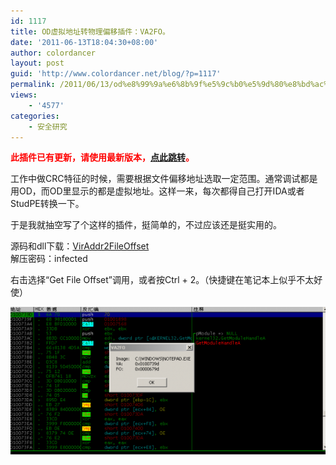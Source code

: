 ```yaml
---
id: 1117
title: OD虚拟地址转物理偏移插件：VA2FO。
date: '2011-06-13T18:04:30+08:00'
author: colordancer
layout: post
guid: 'http://www.colordancer.net/blog/?p=1117'
permalink: /2011/06/13/od%e8%99%9a%e6%8b%9f%e5%9c%b0%e5%9d%80%e8%bd%ac%e7%89%a9%e7%90%86%e5%81%8f%e7%a7%bb%e6%8f%92%e4%bb%b6%ef%bc%9ava2fo%e3%80%82/
views:
    - '4577'
categories:
    - 安全研究
---
```


**<span style="color: #ff0000;">此插件已有更新，请使用最新版本，[点此跳转](http://www.colordancer.net/blog/2011_11_va2fo%e6%8f%92%e4%bb%b6%e6%9b%b4%e6%96%b00-2%ef%bc%8c%e5%a2%9e%e5%8a%a0fo%e8%bd%acva%e5%8a%9f%e8%83%bd%e3%80%82 "VA2FO插件更新0.2，增加FO转VA功能。")。</span>**

工作中做CRC特征的时候，需要根据文件偏移地址选取一定范围。通常调试都是用OD，而OD里显示的都是虚拟地址。这样一来，每次都得自己打开IDA或者StudPE转换一下。

于是我就抽空写了个这样的插件，挺简单的，不过应该还是挺实用的。

源码和dll下载：[VirAddr2FileOffset](http://www.colordancer.net/blog/2011_06_od%e8%99%9a%e6%8b%9f%e5%9c%b0%e5%9d%80%e8%bd%ac%e7%89%a9%e7%90%86%e5%81%8f%e7%a7%bb%e6%8f%92%e4%bb%b6%ef%bc%9ava2fo%e3%80%82/viraddr2fileoffset)  
解压密码：infected

右击选择“Get File Offset”调用，或者按Ctrl + 2。（快捷键在笔记本上似乎不太好使）

[![](/images/wp-content/uploads/2011/06/2011-06-13-17-58-13-600x281.png "2011-06-13 17-58-13")](http://www.colordancer.net/blog/2011_06_od%e8%99%9a%e6%8b%9f%e5%9c%b0%e5%9d%80%e8%bd%ac%e7%89%a9%e7%90%86%e5%81%8f%e7%a7%bb%e6%8f%92%e4%bb%b6%ef%bc%9ava2fo%e3%80%82/2011-06-13-17-58-13)